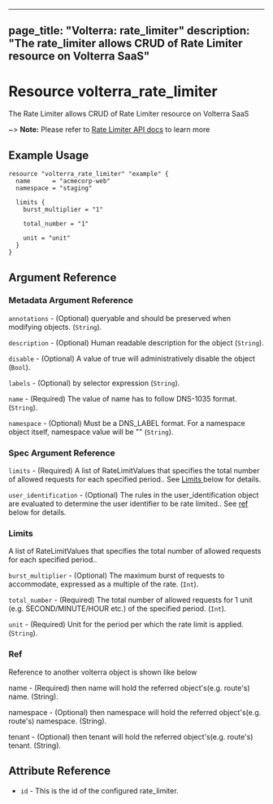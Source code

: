 











---
page_title: "Volterra: rate_limiter"
description: "The rate_limiter allows CRUD of Rate Limiter  resource on Volterra SaaS"
---
# Resource volterra_rate_limiter

The Rate Limiter  allows CRUD of Rate Limiter  resource on Volterra SaaS

~> **Note:** Please refer to [Rate Limiter  API docs](https://docs.cloud.f5.com/docs-v2/api/rate-limiter) to learn more

## Example Usage

```hcl
resource "volterra_rate_limiter" "example" {
  name      = "acmecorp-web"
  namespace = "staging"

  limits {
    burst_multiplier = "1"

    total_number = "1"

    unit = "unit"
  }
}

```

## Argument Reference

### Metadata Argument Reference
`annotations` - (Optional) queryable and should be preserved when modifying objects. (`String`).


`description` - (Optional) Human readable description for the object (`String`).


`disable` - (Optional) A value of true will administratively disable the object (`Bool`).


`labels` - (Optional) by selector expression (`String`).


`name` - (Required) The value of name has to follow DNS-1035 format. (`String`).


`namespace` - (Optional) Must be a DNS_LABEL format. For a namespace object itself, namespace value will be "" (`String`).



### Spec Argument Reference

`limits` - (Required) A list of RateLimitValues that specifies the total number of allowed requests for each specified period.. See [Limits ](#limits) below for details.






`user_identification` - (Optional) The rules in the user_identification object are evaluated to determine the user identifier to be rate limited.. See [ref](#ref) below for details.


### Limits 

 A list of RateLimitValues that specifies the total number of allowed requests for each specified period..

`burst_multiplier` - (Optional) The maximum burst of requests to accommodate, expressed as a multiple of the rate. (`Int`).

`total_number` - (Required) The total number of allowed requests for 1 unit (e.g. SECOND/MINUTE/HOUR etc.) of the specified period. (`Int`).

`unit` - (Required) Unit for the period per which the rate limit is applied. (`String`).



### Ref 


Reference to another volterra object is shown like below

name - (Required) then name will hold the referred object's(e.g. route's) name. (String).

namespace - (Optional) then namespace will hold the referred object's(e.g. route's) namespace. (String).

tenant - (Optional) then tenant will hold the referred object's(e.g. route's) tenant. (String).



## Attribute Reference

* `id` - This is the id of the configured rate_limiter.

